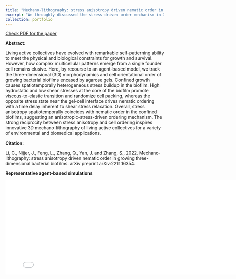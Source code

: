 ```yaml
---
title: "Mechano-lithography: stress anisotropy driven nematic order in growing three-dimensional bacterial biofilms (Arxiv)"
excerpt: "We throughly discussed the stress-driven order mechanism in 3D E. coli biofilms. <br/><img src='/images/biofilm_arxiv_fig_1.jpg'>"
collection: portfolio
---
```


[Check PDF for the paper](http://lichanghao.github.io/files/Mechano-lithography_stress_anisotropy_driven_nematic_order_in_growing_three-dimensional_bacterial_biofilms.pdf)

**Abstract:**

Living active collectives have evolved with remarkable self-patterning ability to meet the physical and biological constraints for growth and survival. However, how complex multicellular patterns emerge from a single founder cell remains elusive. Here, by recourse to an agent-based model, we track the three-dimensional (3D) morphodynamics and cell orientational order of growing bacterial biofilms encased by agarose gels. Confined growth causes spatiotemporally heterogeneous stress buildup in the biofilm. High hydrostatic and low shear stresses at the core of the biofilm promote viscous-to-elastic transition and randomize cell packing, whereas the opposite stress state near the gel-cell interface drives nematic ordering with a time delay inherent to shear stress relaxation. Overall, stress anisotropy spatiotemporally coincides with nematic order in the confined biofilms, suggesting an anisotropic-stress-driven ordering mechanism. The strong reciprocity between stress anisotropy and cell ordering inspires innovative 3D mechano-lithography of living active collectives for a variety of environmental and biomedical applications.

**Citation:**

Li, C., Nijjer, J., Feng, L., Zhang, Q., Yan, J. and Zhang, S., 2022. Mechano-lithography: stress anisotropy driven nematic order in growing three-dimensional bacterial biofilms. arXiv preprint arXiv:2211.16354.

**Representative agent-based simulations**
<iframe width="800" height="300" src="/files/biofilm_example.mp4" frameborder="0" allowfullscreen></iframe>